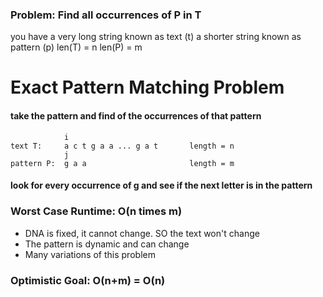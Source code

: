 ### Problem: Find all occurrences of P in T
you have a very long string known as text (t)
a shorter string known as pattern (p)
    len(T) = n
    len(P) = m

# Exact Pattern Matching Problem
#### take the pattern and find of the occurrences of that pattern

                i
    text T:     a c t g a a ... g a t       length = n
                j
    pattern P:  g a a                       length = m

#### look for every occurrence of g and see if the next letter is in the pattern
### Worst Case Runtime: O(n times m)
* DNA is fixed, it cannot change. SO the text won't change
* The pattern is dynamic and can change
* Many variations of this problem
### Optimistic Goal: O(n+m) = O(n)
